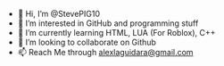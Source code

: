 - 👋 Hi, I’m @StevePIG10
- 👀 I’m interested in GitHub and programming stuff
- 🌱 I’m currently learning HTML, LUA (For Roblox), C++
- 💞️ I’m looking to collaborate on Github
- 📫 Reach Me through alexlaguidara@gmail.com

<!---
StevePIG10/StevePIG10 is a ✨ special ✨ repository because its `README.md` (this file) appears on your GitHub profile.
You can click the Preview link to take a look at your changes.
--->
